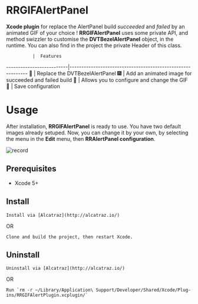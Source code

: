 # RRGIFAlertPanel
**Xcode plugin** for replace the AlertPanel build *succeeded* and *failed* by an animated GIF of your choice !
**RRGIFAlertPanel** uses some private API, and method swizzler to customise the **DVTBezelAlertPanel** object, in the runtime.
You can also find in the project the private Header of this class.

              |  Features
--------------------------|------------------------------------------------------------
:imp: | Replace the DVTBezelAlertPanel
:fireworks: | Add an animated image for succeeded and failed build
:wrench: | Allows you to configure and change the GIF
:floppy_disk: | Save configuration

# Usage

After installation, **RRGIFAlertPanel** is ready to use. You have two default images already setuped. Now, you can change it by your own, by selecting the menu in the **Edit** menu, then **RRAlertPanel configuration**.

![record](https://cloud.githubusercontent.com/assets/3276768/14404359/077ac0ea-fea6-11e5-890f-9ea5a1b5b677.gif)

## Prerequisites

- Xcode 5+


## Install

```
Install via [Alcatraz](http://alcatraz.io/)
```

OR

```
Clone and build the project, then restart Xcode.
```

## Uninstall

```
Uninstall via [Alcatraz](http://alcatraz.io/)
```

OR

```
Run `rm -r ~/Library/Application\ Support/Developer/Shared/Xcode/Plug-ins/RRGIFAlertPlugin.xcplugin/`
```
